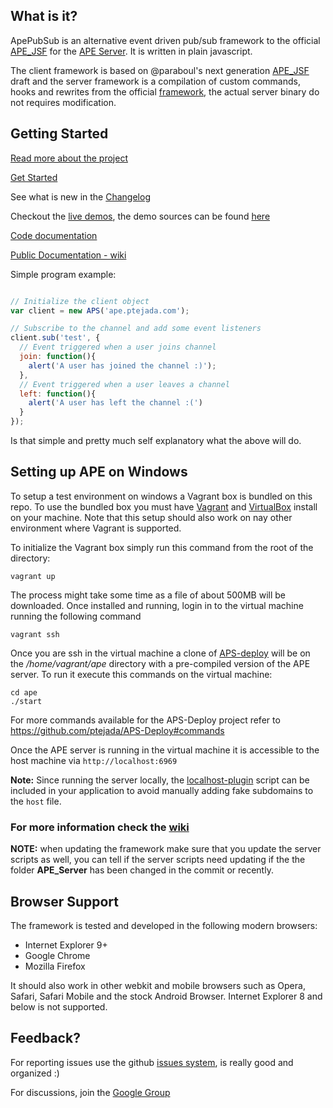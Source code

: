 ## What is it? ##

ApePubSub is an alternative event driven pub/sub framework to the official [APE_JSF](https://github.com/APE-Project/APE_JSF) for the [APE Server](https://github.com/APE-Project/APE_Server). It is written in plain javascript.

The client framework is based on @paraboul's next generation [APE_JSF](https://github.com/paraboul/APE-Client-JavaScript/tree/31dd239394af8a574667c8228ed8c004d6866973) draft and the server framework is a compilation of custom commands, hooks and rewrites from the official [framework](https://github.com/APE-Project/APE_Server/scripts/), the actual server binary do not requires modification.

## Getting Started ##

[Read more about the project](https://github.com/ptejada/ApePubSub/wiki/Intro)

[Get Started](https://github.com/ptejada/ApePubSub/wiki/Getting-started)

See what is new in the [Changelog](https://github.com/ptejada/ApePubSub/wiki/Changelog)

Checkout the [live demos](http://ptejada.com/script/ApePubSub/demo/), the demo sources can be found [here](https://github.com/ptejada/ApePubSub/tree/master/demo)

[Code documentation](http://ptejada.com/script/ApePubSub/docs/)

[Public Documentation - wiki](https://github.com/ptejada/ApePubSub/wiki/API)

Simple program example:
```js

// Initialize the client object
var client = new APS('ape.ptejada.com');

// Subscribe to the channel and add some event listeners
client.sub('test', {
  // Event triggered when a user joins channel
  join: function(){
    alert('A user has joined the channel :)');
  },
  // Event triggered when a user leaves a channel
  left: function(){
    alert('A user has left the channel :(')
  }
});

```
Is that simple and pretty much self explanatory what the above will do.

## Setting up APE on Windows ##

To setup a test environment on windows a Vagrant box is bundled on this repo. To use the bundled box you must have [Vagrant](http://docs.vagrantup.com/v2/installation/index.html) and [VirtualBox](https://www.virtualbox.org/wiki/Downloads) install on your machine. Note that this setup should also work on nay other environment where Vagrant is supported.

To initialize the Vagrant box simply run this command from the root of the directory:

    vagrant up

The process might take some time as a file of about 500MB will be downloaded. Once installed and running, login in to the virtual machine running the following command

    vagrant ssh

Once you are ssh in the virtual machine a clone of [APS-deploy](https://github.com/ptejada/APS-Deploy) will be on the */home/vagrant/ape* directory with a pre-compiled version of the APE server. To run it execute this commands on the virtual machine:

    cd ape
    ./start

For more commands available for the APS-Deploy project refer to https://github.com/ptejada/APS-Deploy#commands

Once the APE server is running in the virtual machine it is accessible to the host machine via ` http://localhost:6969 `

**Note:** Since running the server locally, the [localhost-plugin](https://github.com/ptejada/ApePubSub/blob/master/js/localhost-plugin.js) script can be included in your application to avoid manually adding fake subdomains to the ` host ` file.


### For more information check the [wiki](https://github.com/ptejada/ApePubSub/wiki)

**NOTE:** when updating the framework make sure that you update the server scripts as well, you can tell if the server scripts need updating if the the folder **APE_Server** has been changed in the commit or recently.

## Browser Support ##

The framework is tested and developed in the following modern browsers:

 - Internet Explorer 9+
 - Google Chrome
 - Mozilla Firefox
 
It should also work in other webkit and mobile browsers such as Opera, Safari, Safari Mobile and the stock Android Browser.
Internet Explorer 8 and below is not supported.


## Feedback? ##

For reporting issues use the github [issues system](https://github.com/ptejada/ApePubSub/issues?state=open), is really good and organized :)

For discussions, join the [Google Group](https://groups.google.com/forum/?fromgroups#!forum/apepubsub)
